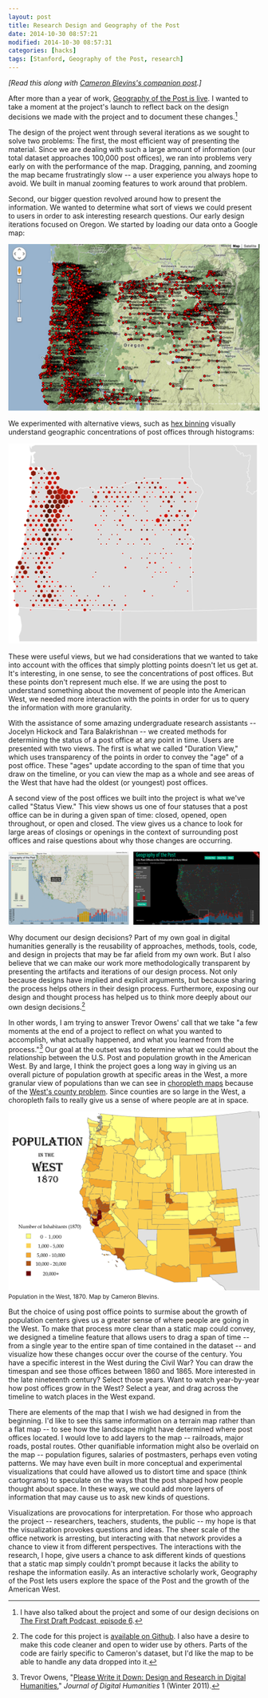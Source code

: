 ```yaml
---
layout: post
title: Research Design and Geography of the Post
date: 2014-10-30 08:57:21
modified: 2014-10-30 08:57:31
categories: [hacks]
tags: [Stanford, Geography of the Post, research]
---
```

*[Read this along with [Cameron Blevins's companion post](http://www.cameronblevins.org/posts/postal-geography-and-the-golden-west/).]*

After more than a year of work, [Geography of the Post is live](http://cameronblevins.org/gotp/). I wanted to take a moment at the project's launch to reflect back on the design decisions we made with the project and to document these changes.[^2]

The design of the project went through several iterations as we sought to solve two problems: The first, the most efficient way of presenting the material. Since we are dealing with such a large amount of information (our total dataset approaches 100,000 post offices), we ran into problems very early on with the performance of the map. Dragging, panning, and zooming the map became frustratingly slow -- a user experience you always hope to avoid. We built in manual zooming features to work around that problem.

Second, our bigger question revolved around how to present the information. We wanted to determine what sort of views we could present to users in order to ask interesting research questions. Our early design iterations focused on Oregon. We started by loading our data onto a Google map:

![Google map](/assets/images/gotp_google.png)

We experimented with alternative views, such as [hex binning](https://www.mapbox.com/blog/binning-alternative-point-maps/) visually understand geographic concentrations of post offices through histograms:

![Hex bin map](/assets/images/gotp_hex.png)

These were useful views, but we had considerations that we wanted to take into account with the offices that simply plotting points doesn't let us get at. It's interesting, in one sense, to see the concentrations of post offices. But these points don't represent much else. If we are using the post to understand something about the movement of people into the American West, we needed more interaction with the points in order for us to query the information with more granularity.

With the assistance of some amazing undergraduate research assistants -- 
Jocelyn Hickock and Tara Balakrishnan -- we created methods for determining the status of a post office at any point in time. Users are presented with two views. The first is what we called "Duration View," which uses transparency of the points in order to convey the "age" of a post office. These "ages" update according to the span of time that you draw on the timeline, or you can view the map as a whole and see areas of the West that have had the oldest (or youngest) post offices.

A second view of the post offices we built into the project is what we've called "Status View." This view shows us one of four statuses that a post office can be in during a given span of time: closed, opened, open throughout, or open and closed. The view gives us a chance to look for large areas of closings or openings in the context of surrounding post offices and raise questions about why those changes are occurring.

![Side by side comparison of current design](/assets/images/gotp_sideby.png)

Why document our design decisions? Part of my own goal in digital humanities 
generally is the reusability of approaches, methods, tools, code, and design 
in projects that may be far afield from my own work. But I also believe that 
we can make our work more methodologically transparent by presenting the 
artifacts and iterations of our design process. Not only because designs have 
implied and explicit arguments, but because sharing the process helps others 
in their design process. Furthermore, exposing our design and thought process has helped us to think more deeply about our own design decisions.[^3]

In other words, I am trying to answer Trevor Owens' call that we take "a few moments at the end of a project to reflect on what you wanted to accomplish, what actually happened, and what you learned from the process."[^1] Our goal at the outset was to determine what we could about the relationship between the U.S. Post and population growth in the American West. By and large, I think the project goes a long way in giving us an overall picture of population growth at specific areas in the West, a more granular view of populations than we can see in [choropleth maps](http://en.wikipedia.org/wiki/Choropleth_map) because of the [West's county problem](http://www.cameronblevins.org/posts/the-county-problem-in-the-west/). Since counties are so large in the West, a choropleth fails to really give us a sense of where people are at in space.

![The West's county problem, by Cameron Blevins](/assets/images/gotp_westcountyproblem.jpg)  
<small>Population in the West, 1870. Map by Cameron Blevins.</small>

But the choice of using post office points to surmise about the growth of population centers gives us a greater sense of where people are going in the West. To make that process more clear than a static map could convey, we designed a timeline feature that allows users to drag a span of time -- from a single year to the entire span of time contained in the dataset -- and visualize how these changes occur over the course of the century. You have a specific interest in the West during the Civil War? You can draw the timespan and see those offices between 1860 and 1865. More interested in the late nineteenth century? Select those years. Want to watch year-by-year how post offices grow in the West? Select a year, and drag across the timeline to watch places in the West expand.

There are elements of the map that I wish we had designed in from the beginning. I'd like to see this same information on a terrain map rather than a flat map -- to see how the landscape might have determined where post offices located. I would love to add layers to the map -- railroads, major roads, postal routes. Other quanifiable information might also be overlaid on the map -- population figures, salaries of postmasters, perhaps even voting patterns. We may have even built in more conceptual and experimental visualizations that could have allowed us to distort time and space (think cartograms) to speculate on the ways that the post shaped how people thought about space. In these ways, we could add more layers of information that may cause us to ask new kinds of questions.

Visualizations are provocations for interpretation. For those who approach the project -- researchers, teachers, students, the public -- my hope is that the visualization provokes questions and ideas. The sheer scale of the office network is arresting, but interacting with that network provides a chance to view it from different perspectives. The interactions with the research, I hope, give users a chance to ask different kinds of questions that a static map simply couldn't prompt because it lacks the ability to reshape the information easily. As an interactive scholarly work, Geography of the Post lets users explore the space of the Post and the growth of the American West.

[^1]: Trevor Owens, "[Please Write it Down: Design and Research in Digital Humanities](http://journalofdigitalhumanities.org/1-1/please-write-it-down-by-trevor-owens/)," *Journal of Digital Humanities* 1 (Winter 2011).
[^2]: I have also talked about the project and some of our design decisions on [The First Draft Podcast, episode 6](http://www.firstdraftpodcast.com/post/91733292838/s1e6-the-pragmatic-tyranny-of-building-digital).
[^3]: The code for this project is [available on Github](http://github.com/stanford-history/geographypost). I also have a desire to make this code cleaner and open to wider use by others. Parts of the code are fairly specific to Cameron's dataset, but I'd like the map to be able to handle any data dropped into it.
